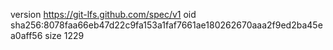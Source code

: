 version https://git-lfs.github.com/spec/v1
oid sha256:8078faa66eb47d22c9fa153a1faf7661ae180262670aaa2f9ed2ba45ea0aff56
size 1229
